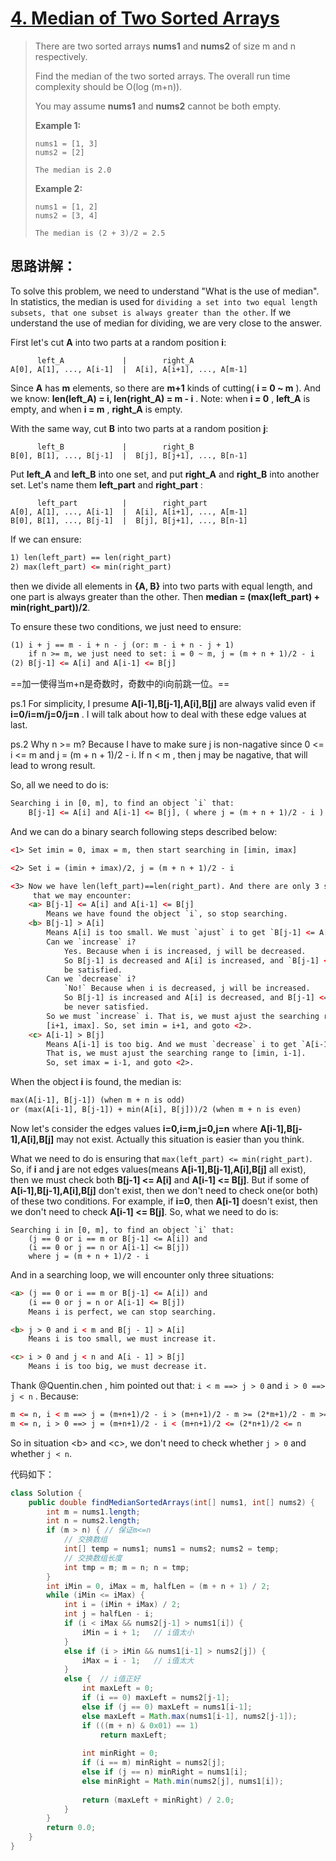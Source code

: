 # [4. Median of Two Sorted Arrays][1]

> There are two sorted arrays **nums1** and **nums2** of size m and n respectively.
>
> Find the median of the two sorted arrays. The overall run time complexity should be O(log (m+n)).
>
> You may assume **nums1** and **nums2** cannot be both empty.
>
> **Example 1:**
>
> ```
> nums1 = [1, 3]
> nums2 = [2]
> 
> The median is 2.0
> ```
>
> **Example 2:**
>
> ```
> nums1 = [1, 2]
> nums2 = [3, 4]
> 
> The median is (2 + 3)/2 = 2.5
> ```



## 思路讲解：

To solve this problem, we need to understand "What is the use of median". In statistics, the median is used for `dividing a set into two equal length subsets, that one subset is always greater than the other`. If we understand the use of median for dividing, we are very close to the answer.

First let's cut **A** into two parts at a random position **i**:

```
      left_A             |        right_A
A[0], A[1], ..., A[i-1]  |  A[i], A[i+1], ..., A[m-1]
```

Since **A** has **m** elements, so there are **m+1** kinds of cutting( **i = 0 ~ m** ). And we know: **len(left_A) = i, len(right_A) = m - i** . Note: when **i = 0** , **left_A** is empty, and when **i = m** , **right_A** is empty.

With the same way, cut **B** into two parts at a random position **j**:

```
      left_B             |        right_B
B[0], B[1], ..., B[j-1]  |  B[j], B[j+1], ..., B[n-1]
```

Put **left_A** and **left_B** into one set, and put **right_A** and **right_B** into another set. Let's name them **left_part** and **right_part** :

```
      left_part          |        right_part
A[0], A[1], ..., A[i-1]  |  A[i], A[i+1], ..., A[m-1]
B[0], B[1], ..., B[j-1]  |  B[j], B[j+1], ..., B[n-1]
```

If we can ensure:

```html
1) len(left_part) == len(right_part)
2) max(left_part) <= min(right_part)
```

then we divide all elements in **{A, B}** into two parts with equal length, and one part is always greater than the other. Then **median = (max(left_part) + min(right_part))/2**.

To ensure these two conditions, we just need to ensure:

```html
(1) i + j == m - i + n - j (or: m - i + n - j + 1)
    if n >= m, we just need to set: i = 0 ~ m, j = (m + n + 1)/2 - i
(2) B[j-1] <= A[i] and A[i-1] <= B[j]
```

==加一使得当m+n是奇数时，奇数中的i向前跳一位。==

ps.1 For simplicity, I presume **A[i-1],B[j-1],A[i],B[j]** are always valid even if **i=0/i=m/j=0/j=n** . I will talk about how to deal with these edge values at last.

ps.2 Why n >= m? Because I have to make sure j is non-nagative since 0 <= i <= m and j = (m + n + 1)/2 - i. If n < m , then j may be nagative, that will lead to wrong result.

So, all we need to do is:

```html
Searching i in [0, m], to find an object `i` that:
    B[j-1] <= A[i] and A[i-1] <= B[j], ( where j = (m + n + 1)/2 - i )
```

And we can do a binary search following steps described below:

```html
<1> Set imin = 0, imax = m, then start searching in [imin, imax]

<2> Set i = (imin + imax)/2, j = (m + n + 1)/2 - i

<3> Now we have len(left_part)==len(right_part). And there are only 3 situations
     that we may encounter:
    <a> B[j-1] <= A[i] and A[i-1] <= B[j]
        Means we have found the object `i`, so stop searching.
    <b> B[j-1] > A[i]
        Means A[i] is too small. We must `ajust` i to get `B[j-1] <= A[i]`.
        Can we `increase` i?
            Yes. Because when i is increased, j will be decreased.
            So B[j-1] is decreased and A[i] is increased, and `B[j-1] <= A[i]` may
            be satisfied.
        Can we `decrease` i?
            `No!` Because when i is decreased, j will be increased.
            So B[j-1] is increased and A[i] is decreased, and B[j-1] <= A[i] will
            be never satisfied.
        So we must `increase` i. That is, we must ajust the searching range to
        [i+1, imax]. So, set imin = i+1, and goto <2>.
    <c> A[i-1] > B[j]
        Means A[i-1] is too big. And we must `decrease` i to get `A[i-1]<=B[j]`.
        That is, we must ajust the searching range to [imin, i-1].
        So, set imax = i-1, and goto <2>.
```

When the object **i** is found, the median is:

```html
max(A[i-1], B[j-1]) (when m + n is odd)
or (max(A[i-1], B[j-1]) + min(A[i], B[j]))/2 (when m + n is even)
```

Now let's consider the edges values **i=0,i=m,j=0,j=n** where **A[i-1],B[j-1],A[i],B[j]** may not exist. Actually this situation is easier than you think.

What we need to do is ensuring that `max(left_part) <= min(right_part)`. So, if **i** and **j** are not edges values(means **A[i-1],B[j-1],A[i],B[j]** all exist), then we must check both **B[j-1] <= A[i]** and **A[i-1] <= B[j]**. But if some of **A[i-1],B[j-1],A[i],B[j]** don't exist, then we don't need to check one(or both) of these two conditions. For example, if **i=0**, then **A[i-1]** doesn't exist, then we don't need to check **A[i-1] <= B[j]**. So, what we need to do is:

```
Searching i in [0, m], to find an object `i` that:
    (j == 0 or i == m or B[j-1] <= A[i]) and
    (i == 0 or j == n or A[i-1] <= B[j])
    where j = (m + n + 1)/2 - i
```

And in a searching loop, we will encounter only three situations:

```html
<a> (j == 0 or i == m or B[j-1] <= A[i]) and
    (i == 0 or j = n or A[i-1] <= B[j])
    Means i is perfect, we can stop searching.

<b> j > 0 and i < m and B[j - 1] > A[i]
    Means i is too small, we must increase it.

<c> i > 0 and j < n and A[i - 1] > B[j]
    Means i is too big, we must decrease it.
```

Thank @Quentin.chen , him pointed out that: `i < m ==> j > 0` and `i > 0 ==> j < n` . Because:

```html
m <= n, i < m ==> j = (m+n+1)/2 - i > (m+n+1)/2 - m >= (2*m+1)/2 - m >= 0    
m <= n, i > 0 ==> j = (m+n+1)/2 - i < (m+n+1)/2 <= (2*n+1)/2 <= n
```

So in situation \<b\> and \<c\>, we don't need to check whether `j > 0` and whether `j < n`.



代码如下：

```java
class Solution {
    public double findMedianSortedArrays(int[] nums1, int[] nums2) {
        int m = nums1.length;
        int n = nums2.length;
        if (m > n) { // 保证m<=n
            // 交换数组
            int[] temp = nums1; nums1 = nums2; nums2 = temp;
            // 交换数组长度
            int tmp = m; m = n; n = tmp;
        }
        int iMin = 0, iMax = m, halfLen = (m + n + 1) / 2;
        while (iMin <= iMax) {
            int i = (iMin + iMax) / 2;
            int j = halfLen - i;
            if (i < iMax && nums2[j-1] > nums1[i]) {
                iMin = i + 1;   // i值太小
            }
            else if (i > iMin && nums1[i-1] > nums2[j]) {
                iMax = i - 1;   // i值太大
            }
            else {  // i值正好
                int maxLeft = 0;
                if (i == 0) maxLeft = nums2[j-1];
                else if (j == 0) maxLeft = nums1[i-1];
                else maxLeft = Math.max(nums1[i-1], nums2[j-1]); 
                if (((m + n) & 0x01) == 1)
                    return maxLeft;
                
                int minRight = 0;
                if (i == m) minRight = nums2[j];
                else if (j == n) minRight = nums1[i];
                else minRight = Math.min(nums2[j], nums1[i]);
                
                return (maxLeft + minRight) / 2.0;
            }
        }
        return 0.0;
    }
}
```













[1]: https://leetcode.com/problems/median-of-two-sorted-arrays/